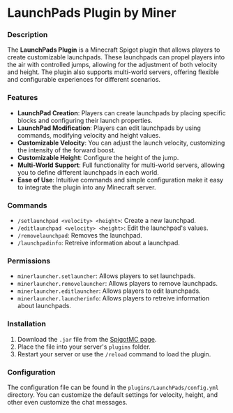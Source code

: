 # LaunchPads Plugin by Miner

### Description

The **LaunchPads Plugin** is a Minecraft Spigot plugin that allows players to create customizable launchpads. These launchpads can propel players into the air with controlled jumps, allowing for the adjustment of both velocity and height. The plugin also supports multi-world servers, offering flexible and configurable experiences for different scenarios.

### Features

- **LaunchPad Creation**: Players can create launchpads by placing specific blocks and configuring their launch properties.
- **LaunchPad Modification**: Players can edit launchpads by using commands, modifying velocity and height values.
- **Customizable Velocity**: You can adjust the launch velocity, customizing the intensity of the forward boost.
- **Customizable Height**: Configure the height of the jump.
- **Multi-World Support**: Full functionality for multi-world servers, allowing you to define different launchpads in each world.
- **Ease of Use**: Intuitive commands and simple configuration make it easy to integrate the plugin into any Minecraft server.

### Commands

- `/setlaunchpad <velocity> <height>`: Create a new launchpad.
- `/editlaunchpad <velocity> <height>`: Edit the launchpad's values.
- `/removelaunchpad`: Removes the launchpad.
- `/launchpadinfo`: Retreive information about a launchpad.

### Permissions

- `minerlauncher.setlauncher`: Allows players to set launchpads.
- `minerlauncher.removelauncher`: Allows players to remove launchpads.
- `minerlauncher.editlauncher`: Allows players to edit launchpads.
- `minerlauncher.launcherinfo`: Allows players to retreive information about launchpads.

### Installation

1. Download the `.jar` file from the [SpigotMC page]([https://github.com/minercave/MinerLaunchPads/releases/](https://www.spigotmc.org/resources/miner-launchpads.119192/)).
2. Place the file into your server's `plugins` folder.
3. Restart your server or use the `/reload` command to load the plugin.

### Configuration

The configuration file can be found in the `plugins/LaunchPads/config.yml` directory. You can customize the default settings for velocity, height, and other even customize the chat messages.
